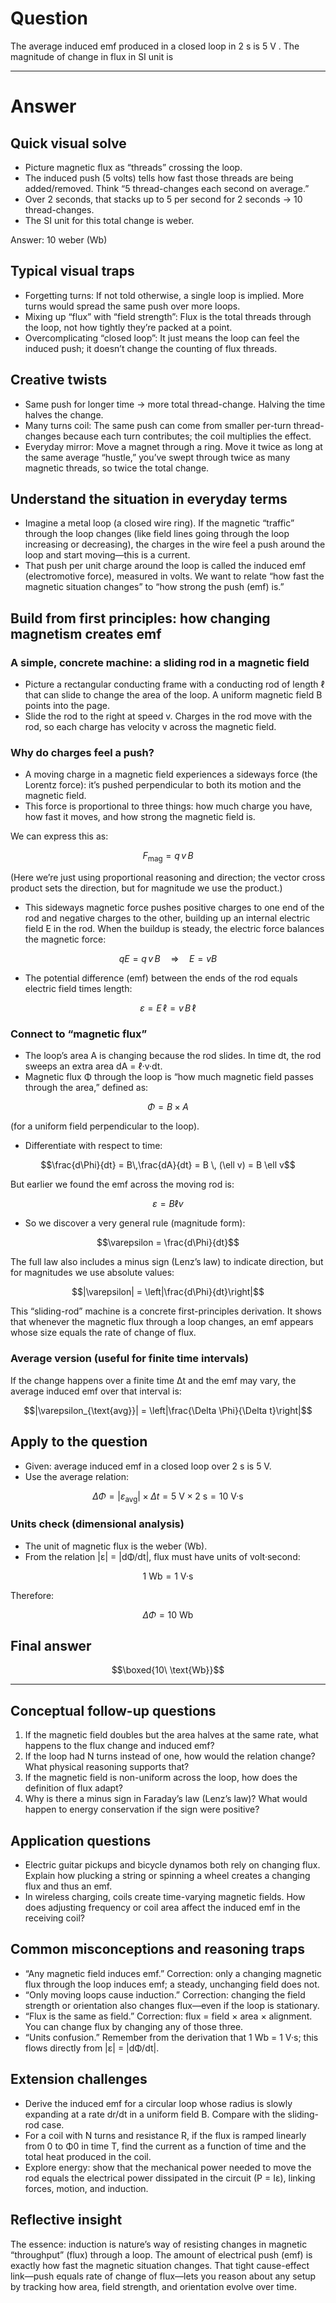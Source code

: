 # Question 
The average induced emf produced in a closed loop in 2 s is 5 V . The magnitude of change in flux in SI unit is

---
# Answer
## Quick visual solve
- Picture magnetic flux as “threads” crossing the loop.
- The induced push (5 volts) tells how fast those threads are being added/removed. Think “5 thread-changes each second on average.”
- Over 2 seconds, that stacks up to 5 per second for 2 seconds → 10 thread-changes.
- The SI unit for this total change is weber.

Answer: 10 weber (Wb)

## Typical visual traps
- Forgetting turns: If not told otherwise, a single loop is implied. More turns would spread the same push over more loops.
- Mixing up “flux” with “field strength”: Flux is the total threads through the loop, not how tightly they’re packed at a point.
- Overcomplicating “closed loop”: It just means the loop can feel the induced push; it doesn’t change the counting of flux threads.

## Creative twists
- Same push for longer time → more total thread-change. Halving the time halves the change.
- Many turns coil: The same push can come from smaller per-turn thread-changes because each turn contributes; the coil multiplies the effect.
- Everyday mirror: Move a magnet through a ring. Move it twice as long at the same average “hustle,” you’ve swept through twice as many magnetic threads, so twice the total change.

## Understand the situation in everyday terms
- Imagine a metal loop (a closed wire ring). If the magnetic “traffic” through the loop changes (like field lines going through the loop increasing or decreasing), the charges in the wire feel a push around the loop and start moving—this is a current.
- That push per unit charge around the loop is called the induced emf (electromotive force), measured in volts. We want to relate “how fast the magnetic situation changes” to “how strong the push (emf) is.”

## Build from first principles: how changing magnetism creates emf
### A simple, concrete machine: a sliding rod in a magnetic field
- Picture a rectangular conducting frame with a conducting rod of length ℓ that can slide to change the area of the loop. A uniform magnetic field B points into the page.
- Slide the rod to the right at speed v. Charges in the rod move with the rod, so each charge has velocity v across the magnetic field.

### Why do charges feel a push?
- A moving charge in a magnetic field experiences a sideways force (the Lorentz force): it’s pushed perpendicular to both its motion and the magnetic field.
- This force is proportional to three things: how much charge you have, how fast it moves, and how strong the magnetic field is.
  
We can express this as:
```math
F_{\text{mag}} = q\,v\,B
```
(Here we’re just using proportional reasoning and direction; the vector cross product sets the direction, but for magnitude we use the product.)

- This sideways magnetic force pushes positive charges to one end of the rod and negative charges to the other, building up an internal electric field E in the rod. When the buildup is steady, the electric force balances the magnetic force:
```math
qE = q\,v\,B \quad \Rightarrow \quad E = vB
```

- The potential difference (emf) between the ends of the rod equals electric field times length:
```math
\varepsilon = E\,\ell = v\,B\,\ell
```

### Connect to “magnetic flux”
- The loop’s area A is changing because the rod slides. In time dt, the rod sweeps an extra area dA = ℓ·v·dt.
- Magnetic flux Φ through the loop is “how much magnetic field passes through the area,” defined as:
```math
\Phi = B \times A
```
(for a uniform field perpendicular to the loop).

- Differentiate with respect to time:
```math
\frac{d\Phi}{dt} = B\,\frac{dA}{dt} = B \, (\ell v) = B \ell v
```
But earlier we found the emf across the moving rod is:
```math
\varepsilon = B \ell v
```
- So we discover a very general rule (magnitude form):
```math
\varepsilon = \frac{d\Phi}{dt}
```
The full law also includes a minus sign (Lenz’s law) to indicate direction, but for magnitudes we use absolute values:
```math
|\varepsilon| = \left|\frac{d\Phi}{dt}\right|
```

This “sliding-rod” machine is a concrete first-principles derivation. It shows that whenever the magnetic flux through a loop changes, an emf appears whose size equals the rate of change of flux.

### Average version (useful for finite time intervals)
If the change happens over a finite time Δt and the emf may vary, the average induced emf over that interval is:
```math
|\varepsilon_{\text{avg}}| = \left|\frac{\Delta \Phi}{\Delta t}\right|
```

## Apply to the question
- Given: average induced emf in a closed loop over 2 s is 5 V.
- Use the average relation:
```math
\Delta \Phi = |\varepsilon_{\text{avg}}| \times \Delta t = 5\ \text{V} \times 2\ \text{s} = 10\ \text{V·s}
```

### Units check (dimensional analysis)
- The unit of magnetic flux is the weber (Wb).
- From the relation |ε| = |dΦ/dt|, flux must have units of volt·second:
```math
1\ \text{Wb} = 1\ \text{V·s}
```
Therefore:
```math
\Delta \Phi = 10\ \text{Wb}
```

## Final answer
```math
\boxed{10\ \text{Wb}}
```

---

## Conceptual follow-up questions
1. If the magnetic field doubles but the area halves at the same rate, what happens to the flux change and induced emf?
2. If the loop had N turns instead of one, how would the relation change? What physical reasoning supports that?
3. If the magnetic field is non-uniform across the loop, how does the definition of flux adapt?
4. Why is there a minus sign in Faraday’s law (Lenz’s law)? What would happen to energy conservation if the sign were positive?

## Application questions
- Electric guitar pickups and bicycle dynamos both rely on changing flux. Explain how plucking a string or spinning a wheel creates a changing flux and thus an emf.
- In wireless charging, coils create time-varying magnetic fields. How does adjusting frequency or coil area affect the induced emf in the receiving coil?

## Common misconceptions and reasoning traps
- “Any magnetic field induces emf.” Correction: only a changing magnetic flux through the loop induces emf; a steady, unchanging field does not.
- “Only moving loops cause induction.” Correction: changing the field strength or orientation also changes flux—even if the loop is stationary.
- “Flux is the same as field.” Correction: flux = field × area × alignment. You can change flux by changing any of those three.
- “Units confusion.” Remember from the derivation that 1 Wb = 1 V·s; this flows directly from |ε| = |dΦ/dt|.

## Extension challenges
- Derive the induced emf for a circular loop whose radius is slowly expanding at a rate dr/dt in a uniform field B. Compare with the sliding-rod case.
- For a coil with N turns and resistance R, if the flux is ramped linearly from 0 to Φ0 in time T, find the current as a function of time and the total heat produced in the coil.
- Explore energy: show that the mechanical power needed to move the rod equals the electrical power dissipated in the circuit (P = Iε), linking forces, motion, and induction.

## Reflective insight
The essence: induction is nature’s way of resisting changes in magnetic “throughput” (flux) through a loop. The amount of electrical push (emf) is exactly how fast the magnetic situation changes. That tight cause-effect link—push equals rate of change of flux—lets you reason about any setup by tracking how area, field strength, and orientation evolve over time.